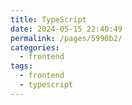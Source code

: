 ```yaml
---
title: TypeScript
date: 2024-05-15 22:40:49
permalink: /pages/5990b2/
categories: 
  - frontend
tags: 
  - frontend
  - typescript
---
```

